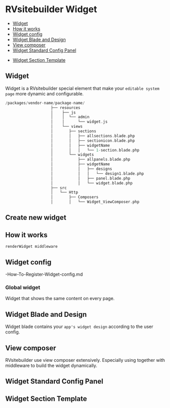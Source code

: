 # RVsitebuilder Widget
  - [Widget](#Widget)
  - [How it works](#How-it-works) 
  - [Widget config](#Widget-config)
  - [Widget Blade and Design](#Widget-Blade-and-Design) 
  - [View composer](#View-composer)
  - [Widget Standard Config Panel](#Widget-Standard-Config-Panel) 
  <!-- - [Config Panel Elements](#Config-Panel-Elements) -->
  - [Widget Section Template](#Widget-Section-Template) 

<a name="Widget"></a>
## Widget
Widget is a RVsitebuilder special element that make your `editable system page` more dynamic and configurable. 

```php
/packages/vendor-name/package-name/
                    ├── resources
                    │    ├── js
                    │    │  └── admin
                    │    │      └── widget.js
                    │    └── views
                    │       ├── sections
                    │       │   ├── allsections.blade.php
                    │       │   ├── sectionicon.blade.php
                    │       │   ├── widgetName
                    │       │   │   └── 1-section.blade.php         
                    │       └── widgets
                    │           ├── allpanels.blade.php
                    │           ├── widgetName
                    │           │   ├── designs
                    │           │   │   └── design1.blade.php
                    │           │   ├── panel.blade.php
                    │           │   └── widget.blade.php
                    ├── src
                    │   └── Http
                    │       ├── Composers
                    │       │   └── Widget_ViewComposer.php                        
```
<a name="Create-new-widget"></a>
## Create new widget 

<a name="How-it-works"></a>
## How it works 

`renderWidget middleware`

<a name="Widget-config"></a>
## Widget config 

-How-To-Register-Widget-config.md  

### Global widget 

Widget that shows the same content on every page. 

<a name="Widget-Blade-and-Design"></a>
## Widget Blade and Design
 
 Widget blade contains your `app's widget design` according to the user config. 
 
 
<!-- > {info} End-users may edit raw blade file directly on RVsitebuilder WYSIWYG to suit their needs. -->

<a name="View-composer"></a>
## View composer 

RVsitebuilder use view composer extensively. Especially using together with middleware to build the widget dynamically. 

<a name="Widget-Standard-Config-Panel"></a>
## Widget Standard Config Panel

 
<!-- 
<a name="Config-Panel-Elements"></a>
TODO: @Jatuporn help me please.

## Config Panel Elements
### color picker
### slider -->



<a name="Widget-Section-Template"></a>
## Widget Section Template


